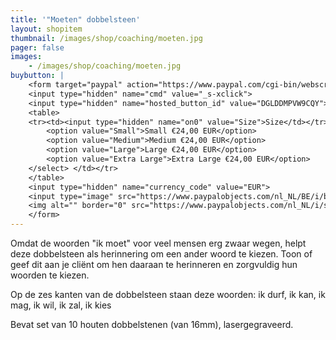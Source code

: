 ```yaml
---
title: '"Moeten" dobbelsteen'
layout: shopitem
thumbnail: /images/shop/coaching/moeten.jpg
pager: false
images:
    - /images/shop/coaching/moeten.jpg
buybutton: |
    <form target="paypal" action="https://www.paypal.com/cgi-bin/webscr" method="post">
    <input type="hidden" name="cmd" value="_s-xclick">
    <input type="hidden" name="hosted_button_id" value="DGLDDMPVW9CQY">
    <table>
    <tr><td><input type="hidden" name="on0" value="Size">Size</td></tr><tr><td><select name="os0">
    	<option value="Small">Small €24,00 EUR</option>
    	<option value="Medium">Medium €24,00 EUR</option>
    	<option value="Large">Large €24,00 EUR</option>
    	<option value="Extra Large">Extra Large €24,00 EUR</option>
    </select> </td></tr>
    </table>
    <input type="hidden" name="currency_code" value="EUR">
    <input type="image" src="https://www.paypalobjects.com/nl_NL/BE/i/btn/btn_cart_LG.gif" border="0" name="submit" alt="PayPal, de veilige en complete manier van online betalen.">
    <img alt="" border="0" src="https://www.paypalobjects.com/nl_NL/i/scr/pixel.gif" width="1" height="1">
    </form>
---
```


Omdat de woorden "ik moet" voor veel mensen erg zwaar wegen, helpt deze dobbelsteen als herinnering om een ander woord te kiezen. Toon of geef dit aan je cliënt om hen daaraan te herinneren en zorgvuldig hun woorden te kiezen.

Op de zes kanten van de dobbelsteen staan deze woorden: ik durf, ik kan, ik mag, ik wil, ik zal, ik kies

Bevat set van 10  houten dobbelstenen (van 16mm), lasergegraveerd.
